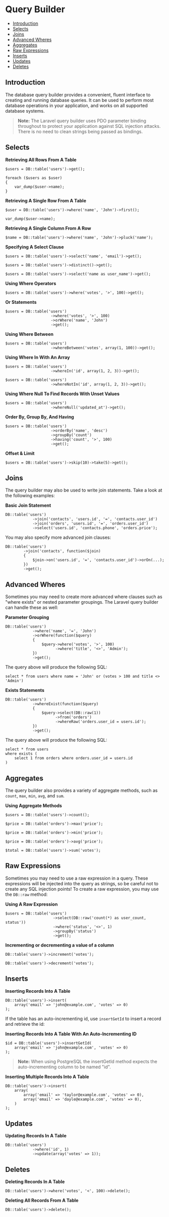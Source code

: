 # Query Builder

- [Introduction](#introduction)
- [Selects](#selects)
- [Joins](#joins)
- [Advanced Wheres](#advanced-wheres)
- [Aggregates](#aggregates)
- [Raw Expressions](#raw-expressions)
- [Inserts](#inserts)
- [Updates](#updates)
- [Deletes](#deletes)

<a name="introduction"></a>
## Introduction

The database query builder provides a convenient, fluent interface to creating and running database queries. It can be used to perform most database operations in your application, and works on all supported database systems.

> **Note:** The Laravel query builder uses PDO parameter binding throughout to protect your application against SQL injection attacks. There is no need to clean strings being passed as bindings.

<a name="selects"></a>
## Selects

**Retrieving All Rows From A Table**

	$users = DB::table('users')->get();

	foreach ($users as $user)
	{
		var_dump($user->name);
	}

**Retrieving A Single Row From A Table**

	$user = DB::table('users')->where('name', 'John')->first();

	var_dump($user->name);

**Retrieving A Single Column From A Row**

	$name = DB::table('users')->where('name', 'John')->pluck('name');

**Specifying A Select Clause**

	$users = DB::table('users')->select('name', 'email')->get();

	$users = DB::table('users')->distinct()->get();

	$users = DB::table('users')->select('name as user_name')->get();

**Using Where Operators**

	$users = DB::table('users')->where('votes', '>', 100)->get();

**Or Statements**

	$users = DB::table('users')
	                    ->where('votes', '>', 100)
	                    ->orWhere('name', 'John')
	                    ->get();

**Using Where Between**

	$users = DB::table('users')
	                    ->whereBetween('votes', array(1, 100))->get();

**Using Where In With An Array**

	$users = DB::table('users')
	                    ->whereIn('id', array(1, 2, 3))->get();

	$users = DB::table('users')
	                    ->whereNotIn('id', array(1, 2, 3))->get();

**Using Where Null To Find Records With Unset Values**

	$users = DB::table('users')
	                    ->whereNull('updated_at')->get();

**Order By, Group By, And Having**

	$users = DB::table('users')
	                    ->orderBy('name', 'desc')
	                    ->groupBy('count')
	                    ->having('count', '>', 100)
	                    ->get();

**Offset & Limit**

	$users = DB::table('users')->skip(10)->take(5)->get();

<a name="joins"></a>
## Joins

The query builder may also be used to write join statements. Take a look at the following examples:

**Basic Join Statement**

	DB::table('users')
	            ->join('contacts', 'users.id', '=', 'contacts.user_id')
	            ->join('orders', 'users.id', '=', 'orders.user_id')
	            ->select('users.id', 'contacts.phone', 'orders.price');

You may also specify more advanced join clauses:

	DB::table('users')
	        ->join('contacts', function($join)
	        {
	        	$join->on('users.id', '=', 'contacts.user_id')->orOn(...);
	        })
	        ->get();

<a name="advanced-wheres"></a>
## Advanced Wheres

Sometimes you may need to create more advanced where clauses such as "where exists" or nested parameter groupings. The Laravel query builder can handle these as well:

**Parameter Grouping**

	DB::table('users')
	            ->where('name', '=', 'John')
	            ->orWhere(function($query)
	            {
	            	$query->where('votes', '>', 100)
	            	      ->where('title', '<>', 'Admin');
	            })
	            ->get();

The query above will produce the following SQL:

	select * from users where name = 'John' or (votes > 100 and title <> 'Admin')

**Exists Statements**

	DB::table('users')
	            ->whereExist(function($query)
	            {
	            	$query->select(DB::raw(1))
	            	      ->from('orders')
	            	      ->whereRaw('orders.user_id = users.id');
	            })
	            ->get();

The query above will produce the following SQL:

	select * from users
	where exists (
		select 1 from orders where orders.user_id = users.id
	)

<a name="aggregates"></a>
## Aggregates

The query builder also provides a variety of aggregate methods, such as `count`, `max`, `min`, `avg`, and `sum`.

**Using Aggregate Methods**

	$users = DB::table('users')->count();

	$price = DB::table('orders')->max('price');

	$price = DB::table('orders')->min('price');

	$price = DB::table('orders')->avg('price');

	$total = DB::table('users')->sum('votes');

<a name="raw-expressions"></a>
## Raw Expressions

Sometimes you may need to use a raw expression in a query. These expressions will be injected into the query as strings, so be careful not to create any SQL injection points! To create a raw expression, you may use the `DB::raw` method:

**Using A Raw Expression**

	$users = DB::table('users')
	                     ->select(DB::raw('count(*) as user_count, status'))
	                     ->where('status', '<>', 1)
	                     ->groupBy('status')
	                     ->get();

**Incrementing or decrementing a value of a column**

	DB::table('users')->increment('votes');

	DB::table('users')->decrement('votes');

<a name="inserts"></a>
## Inserts

**Inserting Records Into A Table**

	DB::table('users')->insert(
		array('email' => 'john@example.com', 'votes' => 0)
	);

If the table has an auto-incrementing id, use `insertGetId` to insert a record and retrieve the id:

**Inserting Records Into A Table With An Auto-Incrementing ID**

	$id = DB::table('users')->insertGetId(
		array('email' => 'john@example.com', 'votes' => 0)
	);

> **Note:** When using PostgreSQL the insertGetId method expects the auto-incrementing column to be named "id".

**Inserting Multiple Records Into A Table**

	DB::table('users')->insert(
		array(
			array('email' => 'taylor@example.com', 'votes' => 0),
			array('email' => 'dayle@example.com', 'votes' => 0),
		)
	);

<a name="updates"></a>
## Updates

**Updating Records In A Table**

	DB::table('users')
	            ->where('id', 1)
	            ->update(array('votes' => 1));

<a name="deletes"></a>
## Deletes

**Deleting Records In A Table**

	DB::table('users')->where('votes', '<', 100)->delete();

**Deleting All Records From A Table**

	DB::table('users')->delete();
